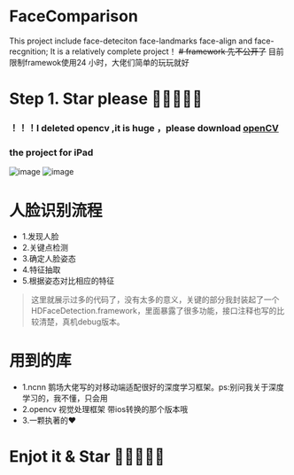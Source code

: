 # FaceComparison
This project include face-deteciton face-landmarks  face-align  and face-recgnition; It is a  relatively complete project！
~~# framework 先不公开了~~  目前限制framewok使用24 小时，大佬们简单的玩玩就好
# Step 1. Star please 🌟🌟🌟🌟🌟

### ！！！I deleted opencv ,it is huge ，please download [openCV](https://opencv.org/releases.html)
### the project for iPad

![image](https://github.com/HuiFeiDeDaMaHou/FaceComparison/blob/master/Images/2.png)
![image](https://github.com/HuiFeiDeDaMaHou/FaceComparison/blob/master/Images/3.png)



# 人脸识别流程
- 1.发现人脸
- 2.关键点检测
- 3.确定人脸姿态
- 4.特征抽取
- 5.根据姿态对比相应的特征

> 这里就展示过多的代码了，没有太多的意义，关键的部分我封装起了一个HDFaceDetection.framework，里面暴露了很多功能，接口注释也写的比较清楚，真机debug版本。

# 用到的库
- 1.ncnn 鹅场大佬写的对移动端适配很好的深度学习框架。ps:别问我关于深度学习的，我不懂，只会用
- 2.opencv 视觉处理框架 带ios转换的那个版本哦
- 3.一颗执著的❤️


# Enjot it & Star 🌟🌟🌟🌟🌟
